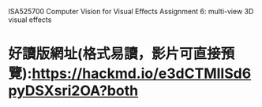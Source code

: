 ISA525700 Computer Vision for Visual Effects
Assignment 6: multi-view 3D visual effects


# 好讀版網址(格式易讀，影片可直接預覽):https://hackmd.io/e3dCTMIlSd6pyDSXsri2OA?both

